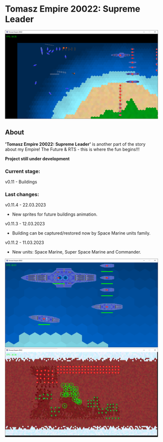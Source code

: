 # Tomasz Empire 20022: Supreme Leader

<p align="center">
  <img src="screens/screenshot1_20230115.png" alt="Tomasz Empire 20022">
</p>

## About
**'Tomasz Empire 20022: Supreme Leader'** is another part of the story about my Empire! The Future &amp; RTS - this is where the fun begins!!!

**Project still under development**

### Current stage:
v0.11 - Buildings

### Last changes:
v0.11.4 - 22.03.2023

* New sprites for future buildings animation.

v0.11.3 - 12.03.2023

* Building can be captured/restored now by Space Marine units family.

v0.11.2 - 11.03.2023

* New units: Space Marine, Super Space Marine and Commander.

<p align="center">
  <img src="screens/screenshot2_20230115.png" alt="Tomasz Empire 20022 - Fleet">
  <br />
  <img src="screens/screenshot3_20230115.png" alt="Tomasz Empire 20022 - Mars poles Map">
</p>
